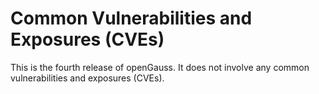 # Common Vulnerabilities and Exposures \(CVEs\)<a name="EN-US_TOPIC_0289899199"></a>

This is the fourth release of openGauss. It does not involve any common vulnerabilities and exposures \(CVEs\).

